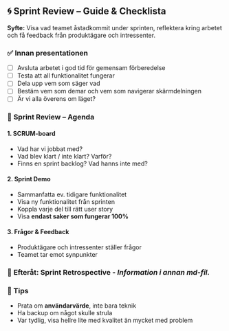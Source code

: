 ## 🌀 **Sprint Review – Guide & Checklista**

**Syfte:** Visa vad teamet åstadkommit under sprinten, reflektera kring arbetet och få feedback från produktägare och intressenter.

### ✅ **Innan presentationen**

- [ ] Avsluta arbetet i god tid för gemensam förberedelse
- [ ] Testa att all funktionalitet fungerar
- [ ] Dela upp vem som säger vad
- [ ] Bestäm vem som demar och vem som navigerar skärmdelningen
- [ ] Är vi alla överens om läget?

### 🎯 **Sprint Review – Agenda**

#### 1. **SCRUM-board**

- Vad har vi jobbat med?
- Vad blev klart / inte klart? Varför?
- Finns en sprint backlog? Vad hanns inte med?

#### 2. **Sprint Demo**

- Sammanfatta ev. tidigare funktionalitet
- Visa ny funktionalitet från sprinten
- Koppla varje del till rätt user story
- Visa **endast saker som fungerar 100%**

#### 3. **Frågor & Feedback**

- Produktägare och intressenter ställer frågor
- Teamet tar emot synpunkter

### 🔁 **Efteråt: Sprint Retrospective** - _Information i annan md-fil._

### 📝 Tips

- Prata om **användarvärde**, inte bara teknik
- Ha backup om något skulle strula
- Var tydlig, visa hellre lite med kvalitet än mycket med problem
